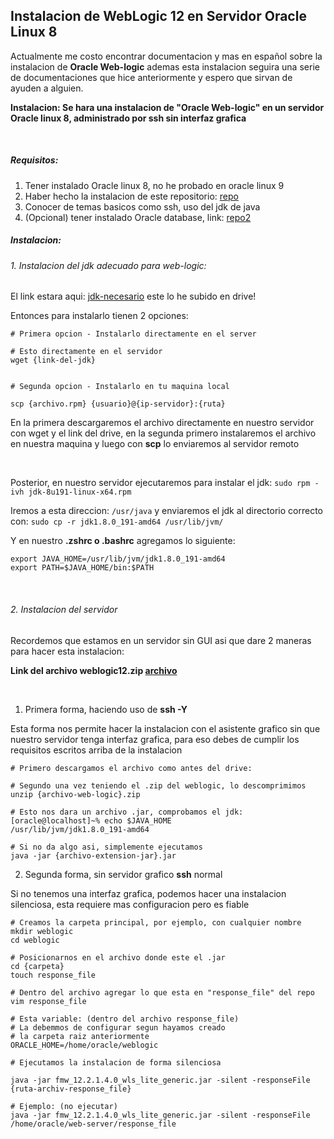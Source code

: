 ## Instalacion de WebLogic 12 en Servidor Oracle Linux 8

Actualmente me costo encontrar documentacion 
y mas en español sobre la instalacion de **Oracle
Web-logic** ademas esta instalacion seguira una serie
de documentaciones que hice anteriormente y espero
que sirvan de ayuden a alguien.

**Instalacion: Se hara una instalacion de "Oracle 
Web-logic" en un servidor Oracle linux 8, administrado
por ssh sin interfaz grafica**

<br>

##### Requisitos: 

1. Tener instalado Oracle linux 8, no he probado en oracle linux 9
2. Haber hecho la instalacion de este repositorio: [repo](https://github.com/D4rk61/sshX11)
3. Conocer de temas basicos como ssh, uso del jdk de java
4. (Opcional) tener instalado Oracle database, link: [repo2](https://github.com/D4rk61/Oracle-database)

##### Instalacion:

###### 1. Instalacion del jdk adecuado para web-logic:

El link estara aqui: [jdk-necesario](https://drive.google.com/file/d/1nPmUy0XEPSohDLVxVwUp2JAXGorsiBvv/view?usp=sharing) este lo he subido en drive!

Entonces para instalarlo tienen 2 opciones:

```shell
# Primera opcion - Instalarlo directamente en el server

# Esto directamente en el servidor
wget {link-del-jdk}


# Segunda opcion - Instalarlo en tu maquina local

scp {archivo.rpm} {usuario}@{ip-servidor}:{ruta}
```

En la primera descargaremos el archivo directamente en nuestro
servidor con wget y el link del drive, en la segunda primero 
instalaremos el archivo en nuestra maquina y luego con **scp** 
lo enviaremos al servidor remoto

<br>

Posterior, en nuestro servidor ejecutaremos para instalar el jdk:
`sudo rpm -ivh jdk-8u191-linux-x64.rpm`

Iremos a esta direccion: `/usr/java` y enviaremos el jdk al directorio 
correcto con: `sudo cp -r jdk1.8.0_191-amd64 /usr/lib/jvm/`

Y en nuestro **.zshrc o .bashrc** agregamos lo siguiente:

```shell
export JAVA_HOME=/usr/lib/jvm/jdk1.8.0_191-amd64
export PATH=$JAVA_HOME/bin:$PATH
```

<br>

###### 2. Instalacion del servidor

Recordemos que estamos en un servidor sin GUI asi que dare 2 maneras
para hacer esta instalacion:

**Link del archivo weblogic12.zip [archivo](https://drive.google.com/file/d/1m_WpBQmlzQeWgFSQfsddOFmBbWEvy3vy/view?usp=sharing)**

<br>

1. Primera forma, haciendo uso de **ssh -Y**

Esta forma nos permite hacer la instalacion con el asistente grafico 
sin que nuestro servidor tenga interfaz grafica, para eso 
debes de cumplir los requisitos escritos arriba de la instalacion

```shell
# Primero descargamos el archivo como antes del drive:

# Segundo una vez teniendo el .zip del weblogic, lo descomprimimos
unzip {archivo-web-logic}.zip

# Esto nos dara un archivo .jar, comprobamos el jdk:
[oracle@localhost]~% echo $JAVA_HOME
/usr/lib/jvm/jdk1.8.0_191-amd64

# Si no da algo asi, simplemente ejecutamos
java -jar {archivo-extension-jar}.jar
```

2. Segunda forma, sin servidor grafico **ssh** normal

Si no tenemos una interfaz grafica, podemos hacer una 
instalacion silenciosa, esta requiere mas configuracion pero es 
fiable


```shell
# Creamos la carpeta principal, por ejemplo, con cualquier nombre
mkdir weblogic
cd weblogic

# Posicionarnos en el archivo donde este el .jar
cd {carpeta}
touch response_file

# Dentro del archivo agregar lo que esta en "response_file" del repo
vim response_file

# Esta variable: (dentro del archivo response_file)
# La debemmos de configurar segun hayamos creado 
# la carpeta raiz anteriormente
ORACLE_HOME=/home/oracle/weblogic

# Ejecutamos la instalacion de forma silenciosa

java -jar fmw_12.2.1.4.0_wls_lite_generic.jar -silent -responseFile {ruta-archiv-response_file}

# Ejemplo: (no ejecutar)
java -jar fmw_12.2.1.4.0_wls_lite_generic.jar -silent -responseFile /home/oracle/web-server/response_file
```